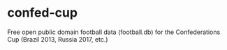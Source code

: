 confed-cup
==========

Free open public domain football data (football.db) for the Confederations Cup (Brazil 2013, Russia 2017, etc.)
